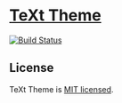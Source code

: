 # [TeXt Theme](https://github.com/kitian616/jekyll-TeXt-theme)

[![Build Status](https://travis-ci.org/ANR-COMPASS/compass.svg?branch=main)](https://travis-ci.org/ANR-COMPASS/compass)

## License

TeXt Theme is [MIT licensed](https://github.com/kitian616/jekyll-TeXt-theme/blob/main/LICENSE).
